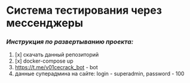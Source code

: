 # Система тестирования через мессенджеры
### **_Инструкция по развертыванию проекта:_**
1. [x] скачать данный репозиторий
2. [x] docker-compose up
3. https://t.me/v01cecrack_bot - bot
4. данные суперадмина на сайте: login - superadmin, password - 100
